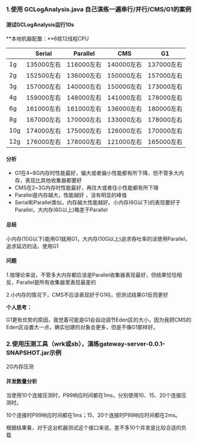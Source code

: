 ### 1.使用 GCLogAnalysis.java 自己演练一遍串行/并行/CMS/G1的案例

#### 测试GCLogAnalysis运行10s

**本地机器配置：**6核12线程CPU

|      | Serial     | Parallel   | CMS        | G1         |
| ---- | ---------- | ---------- | ---------- | ---------- |
| 1g   | 135000左右 | 116000左右 | 140000左右 | 137000左右 |
| 2g   | 152500左右 | 136000左右 | 150000左右 | 157000左右 |
| 3g   | 157000左右 | 140000左右 | 150000左右 | 173000左右 |
| 4g   | 159000左右 | 148000左右 | 141000左右 | 178000左右 |
| 6g   | 161000左右 | 161000左右 | 136000左右 | 180000左右 |
| 8g   | 167000左右 | 170000左右 | 133000左右 | 178000左右 |
| 10g  | 174000左右 | 175000左右 | 126000左右 | 170000左右 |
| 12g  | 176000左右 | 178000左右 | 121000左右 | 165000左右 |





#### 分析

- G1在4~8G内存时性能最好，偏大或者偏小性能都有所下降，但不管多大内存，表现比其他收集器都要好
- CMS在2~3G内存时性能最好，再往大或者往小性能都有所下降
- Parallel是内存越大，性能越好 ，没有明显的峰值
- Serial和Parallel类似，内存越大性能越好。小内存(6G以下)的表现要好于Parallel，大内存(6G以上)略差于Parallel

#### 总结

小内存(10G以下)能用G1就用G1，大内存(10G以上)追求吞吐率的话使用Parallel，追求延迟的话，使用G1

#### 问题

1.按理论来说，不管多大内存都应该是Parallel收集器表现最好，但结果恰恰相反，Parallel是所有收集器里表现最差的

2.小内存的情况下，CMS不应该表现好于G1吗，但测试结果G1反而更好

**个人思考：**

G1更有优势的原因，我觉着可能是G1会自动调节Eden区的大小，因为我把CMS的Eden区设置大一点，确实创建的对象会更多，但是不像G1那样好。



### 2.使用压测工具（wrk或sb），演练gateway-server-0.0.1-SNAPSHOT.jar示例

2G内存压测

#### 并发数量分析

当使用10个连接压测时，P99响应时间都在1ms，分別使用10、15、20个连接压测时。

10个连接时P99响应时间都在1ms；15、20个连接时P99响应时间都在2ms。

根据结果看，对于这台机器测试这个接口来说，差不多10个并发是比较合适的负载


